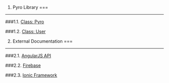 1. Pyro Library
===

---

###1.1. [Class: Pyro](http://cdn.pyrolabs.io/library/current/docs/Pyro.html)

###1.2. [Class: User](http://cdn.pyrolabs.io/library/current/docs/User.html)

    

2. External Documentation
===

---

###2.1. [AngularJS API](https://docs.angularjs.org/api)

###2.2. [Firebase](https://www.firebase.com/docs/)

###2.3. [Ionic Framework](http://ionicframework.com/docs/)